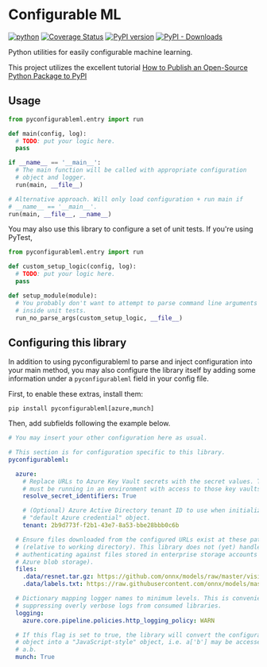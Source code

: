 # Configurable ML

[![python](https://github.com/dkmiller/pyconfigurableml/workflows/python/badge.svg)](https://github.com/dkmiller/pyconfigurableml/actions?query=workflow%3Apython)
[![Coverage Status](https://coveralls.io/repos/github/dkmiller/pyconfigurableml/badge.svg?branch=master)](https://coveralls.io/github/dkmiller/pyconfigurableml?branch=master)
[![PyPI version](https://badge.fury.io/py/pyconfigurableml.svg)](https://badge.fury.io/py/pyconfigurableml)
[![PyPI - Downloads](https://img.shields.io/pypi/dm/pyconfigurableml)](https://pypi.org/project/pyconfigurableml/)

Python utilities for easily configurable machine learning.

This project utilizes the excellent tutorial
[How to Publish an Open-Source Python Package to PyPI](https://realpython.com/pypi-publish-python-package/)

## Usage

```python
from pyconfigurableml.entry import run

def main(config, log):
  # TODO: put your logic here.
  pass

if __name__ == '__main__':
  # The main function will be called with appropriate configuration
  # object and logger.
  run(main, __file__)

# Alternative approach. Will only load configuration + run main if
# __name__ == '__main__'.
run(main, __file__, __name__)
```

You may also use this library to configure a set of unit tests. If you're using
PyTest, 

```python
from pyconfigurableml.entry import run

def custom_setup_logic(config, log):
  # TODO: put your logic here.
  pass

def setup_module(module):
  # You probably don't want to attempt to parse command line arguments
  # inside unit tests.
  run_no_parse_args(custom_setup_logic, __file__)
```

## Configuring this library

In addition to using pyconfigurableml to parse and inject configuration into
your main method, you may also configure the library itself by adding some
information under a `pyconfigurableml` field in your config file.

First, to enable these extras, install them:

```
pip install pyconfigurableml[azure,munch]
```

Then, add subfields following the example below.

```yml
# You may insert your other configuration here as usual.

# This section is for configuration specific to this library.
pyconfigurableml:

  azure:
    # Replace URLs to Azure Key Vault secrets with the secret values. The code
    # must be running in an environment with access to those key vaults.
    resolve_secret_identifiers: True

    # (Optional) Azure Active Directory tenant ID to use when initializing a
    # "default Azure credential" object.
    tenant: 2b9d773f-f2b1-43e7-8a53-bbe28bbb0c6b

  # Ensure files downloaded from the configured URLs exist at these paths
  # (relative to working directory). This library does not (yet) handle
  # authenticating against files stored in enterprise storage accounts (e.g.,
  # Azure blob storage).
  files:
    .data/resnet.tar.gz: https://github.com/onnx/models/raw/master/vision/classification/resnet/model/resnet18-v2-7.tar.gz
    .data/labels.txt: https://raw.githubusercontent.com/onnx/models/master/vision/classification/synset.txt

  # Dictionary mapping logger names to minimum levels. This is convenient for
  # suppressing overly verbose logs from consumed libraries.
  logging:
    azure.core.pipeline.policies.http_logging_policy: WARN

  # If this flag is set to true, the library will convert the configuration
  # object into a "JavaScript-style" object, i.e. a['b'] may be accessed via
  # a.b.
  munch: True
```
